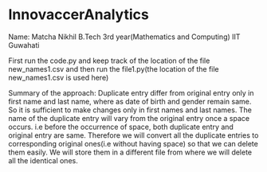 # InnovaccerAnalytics
Name: Matcha Nikhil
B.Tech 3rd year(Mathematics and Computing)
IIT Guwahati

First run the code.py and keep track of the location of the file new_names1.csv and then run the file1.py(the location of the file new_names1.csv is used here)


Summary of the approach:
Duplicate entry differ from original entry only in first name and last name, where as date of birth and gender remain same.
So it is sufficient to make changes only in first names and last names.
The name of the duplicate entry will vary from the original entry once a space occurs.
i.e before the occurrence of space, both duplicate entry and original entry are same.
Therefore we will convert all the duplicate entries to corresponding original ones(i.e without having space) so that we can delete them easily.
We will store them in a different file from where we will delete all the identical ones.
